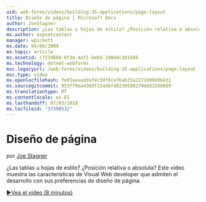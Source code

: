 ```yaml
---
uid: web-forms/videos/building-35-applications/page-layout
title: Diseño de página | Microsoft Docs
author: JoeStagner
description: ¿Las tablas u hojas de estilo? ¿Posición relativa o absoluta? Este vídeo muestra las características de Visual Web developer que admiten el desarrollo con yo...
ms.author: aspnetcontent
manager: wpickett
ms.date: 04/09/2009
ms.topic: article
ms.assetid: c757d668-6f3e-4af1-beb5-100d4c101b88
ms.technology: dotnet-webforms
msc.legacyurl: /web-forms/videos/building-35-applications/page-layout
msc.type: video
ms.openlocfilehash: fe01aeaaddaf4c59f8ce76ab25a2271606b0b431
ms.sourcegitcommit: 953ff9ea4369f154d6fd0239599279ddd3280009
ms.translationtype: MT
ms.contentlocale: es-ES
ms.lasthandoff: 07/03/2018
ms.locfileid: "37398532"
---
```

<a name="page-layout"></a>Diseño de página
====================
por [Joe Stagner](https://github.com/JoeStagner)

¿Las tablas u hojas de estilo? ¿Posición relativa o absoluta? Este vídeo muestra las características de Visual Web developer que admiten el desarrollo con sus preferencias de diseño de página.

[&#9654;Vea el vídeo (8 minutos)](https://channel9.msdn.com/Blogs/ASP-NET-Site-Videos/page-layout)
